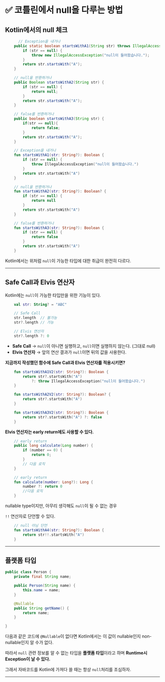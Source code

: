 # ✅ **코틀린에서 null을 다루는 방법**

## Kotlin에서의 null 체크

```java
 	  // Exception을 내거나
    public static boolean startsWithA1(String str) throws IllegalAccessException {
        if (str == null) {
            throw new IllegalAccessException("null이 들어왔습니다.");
        }
        return str.startsWith("A");
    }

    // null을 반환하거나
    public Boolean startsWithA2(String str) {
        if (str == null) {
            return null;
        }
        return str.startsWith("A");
    }

    // false를 반환하거나
    public boolean startsWithA3(String str) {
        if(str == null){
            return false;
        }
        return str.startsWith("A");
    }
```

```kotlin
    // Exception을 내거나
    fun startsWithA1(str: String?): Boolean {
        if (str == null) {
            throw IllegalAccessException("null이 들어왔습니다.")
        }
        return str.startsWith("A")
    }

    // null을 반환하거나
    fun startsWithA2(str: String?): Boolean? {
        if (str == null) {
            return null
        }
        return str.startsWith("A")
    }

    // false를 반환하거나
    fun startsWithA3(str: String?): Boolean {
        if (str == null) {
            return false
        }
        return str.startsWith("A")
    }
```

Kotlin에서는 위처럼 `null`이 가능한 타입에 대한 취급이 완전히 다르다.

---

## Safe Call과 Elvis 연산자

Kotlin에는 `null`이 가능한 타입만을 위한 기능이 있다.

```kotlin
    val str: String? = "ABC"

    // Safe Call
    str.length  // 불가능
    str?.length // 가능

    // Elvis 연산자
    str?.length ?: 0
```

- **Safe Call** → `null`이 아니면 실행하고, `null`이면 실행하지 않는다.
  (그대로 null)
- **Elvis 연산자** → 앞의 연산 결과가 `null`이면 뒤의 값을 사용한다.

**지금까지 작성했던 함수에 Safe Call과 Elvis 연산자를 적용시키면?**

```kotlin
    fun startsWithA1V2(str: String?): Boolean {
        return str?.startsWith("A")
            ?: throw IllegalAccessException("null이 들어왔습니다.")
    }

    fun startsWithA2V2(str: String?): Boolean? {
        return str?.startsWith("A")
    }

    fun startsWithA3V2(str: String?): Boolean {
        return str?.startsWith("A") ?: false
    }
```

**Elvis 연산자는 early return에도 사용할 수 있다.**

```java
    // early return
    public long calculate(Long number) {
        if (number == 0) {
            return 0;
        }
        // 다음 로직
    }
```

```kotlin
    // early return
    fun calculate(number: Long?): Long {
        number ?: return 0
        //다음 로직
    }
```

nullable type이지만, 아무리 생각해도 `null`이 될 수 없는 경우

`!!` 연산자로 단언할 수 있다.

```kotlin
    // null 아님 단언
    fun startsWithA4(str: String?): Boolean {
        return str!!.startsWith("A")
    }
```

---

## 플랫폼 타입

```java
public class Person {
    private final String name;

    public Person(String name) {
        this.name = name;
    }

    @Nullable
    public String getName() {
        return name;
    }

}
```

다음과 같은 코드에 `@Nullable`이 없다면 Kotlin에서는 이 값이 nullable인지 non-nullable인지 알 수가 없다.

따라서 `null` 관련 정보를 알 수 없는 타입을 **플랫폼 타입**이라고 하며
**Runtime시 Exception이 날 수 있다.**

그래서 자바코드를 Kotlin에 가져다 쓸 때는 항상 `null`처리를 조심하자.

---